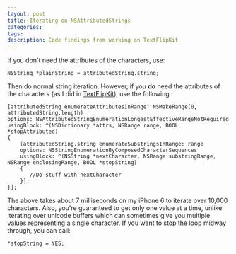 ```yaml
---
layout: post
title: Iterating on NSAttributedStrings
categories: 
tags:
description: Code findings from working on TextFlipKit
---
```


If you don't need the attributes of the characters, use:

```
NSString *plainString = attributedString.string;
```
Then do normal string iteration. However, if you **do** need the attributes of the characters (as I did in [TextFlipKit]), use the following :

    [attributedString enumerateAttributesInRange: NSMakeRange(0, attributedString.length)
    options: NSAttributedStringEnumerationLongestEffectiveRangeNotRequired 
    usingBlock: ^(NSDictionary *attrs, NSRange range, BOOL *stopAttributed)
    {
        [attributedString.string enumerateSubstringsInRange: range 
        options: NSStringEnumerationByComposedCharacterSequences 
        usingBlock: ^(NSString *nextCharacter, NSRange substringRange, NSRange enclosingRange, BOOL *stopString)
        {
           //Do stuff with nextCharacter
        }];
    }];

The above takes about 7 milliseconds on my iPhone 6 to iterate over 10,000 characters. Also, you're guaranteed to get only one value at a time, unlike iterating over unicode buffers which can sometimes give you multiple values representing a single character. If you want to stop the loop midway through, you can call:

``` 
*stopString = YES;
```









[TextFlipKit]: https://github.com/andrewschreiber/TextFlipKit


